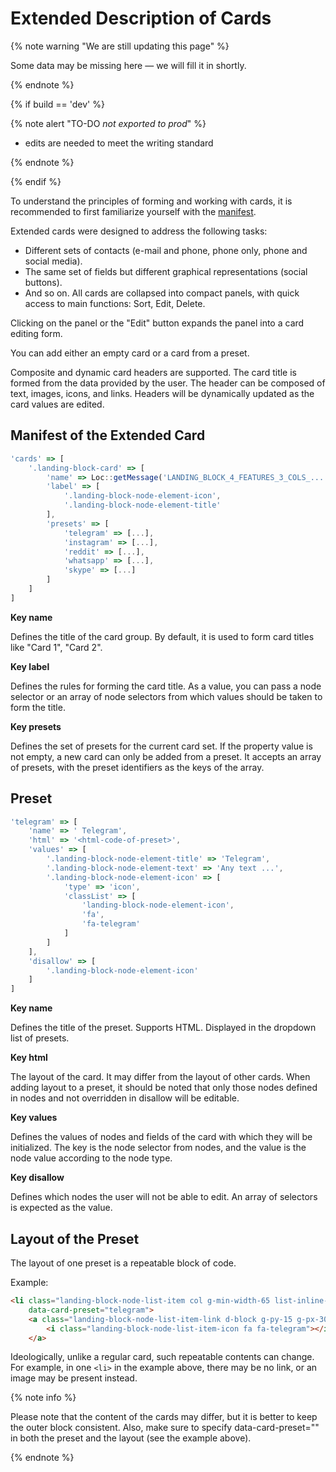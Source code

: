 # Extended Description of Cards

{% note warning "We are still updating this page" %}

Some data may be missing here — we will fill it in shortly.

{% endnote %}

{% if build == 'dev' %}

{% note alert "TO-DO _not exported to prod_" %}

- edits are needed to meet the writing standard

{% endnote %}

{% endif %}

To understand the principles of forming and working with cards, it is recommended to first familiarize yourself with the [manifest](./manifest.md).

Extended cards were designed to address the following tasks:

- Different sets of contacts (e-mail and phone, phone only, phone and social media).
- The same set of fields but different graphical representations (social buttons).
- And so on.
All cards are collapsed into compact panels, with quick access to main functions: Sort, Edit, Delete.

Clicking on the panel or the "Edit" button expands the panel into a card editing form.

You can add either an empty card or a card from a preset.

Composite and dynamic card headers are supported. The card title is formed from the data provided by the user. The header can be composed of text, images, icons, and links. Headers will be dynamically updated as the card values are edited.

## Manifest of the Extended Card

```js
'cards' => [
    '.landing-block-card' => [
        'name' => Loc::getMessage('LANDING_BLOCK_4_FEATURES_3_COLS_...'),
        'label' => [
            '.landing-block-node-element-icon',
            '.landing-block-node-element-title'
        ],
        'presets' => [
            'telegram' => [...],
            'instagram' => [...],
            'reddit' => [...],
            'whatsapp' => [...],
            'skype' => [...]
        ]
    ]
]
```

**Key name**

Defines the title of the card group. By default, it is used to form card titles like "Card 1", "Card 2".

**Key label**

Defines the rules for forming the card title. As a value, you can pass a node selector or an array of node selectors from which values should be taken to form the title.

**Key presets**

Defines the set of presets for the current card set. If the property value is not empty, a new card can only be added from a preset. It accepts an array of presets, with the preset identifiers as the keys of the array.

## Preset

```js
'telegram' => [
    'name' => ' Telegram',
    'html' => '<html-code-of-preset>',
    'values' => [
        '.landing-block-node-element-title' => 'Telegram',
        '.landing-block-node-element-text' => 'Any text ...',
        '.landing-block-node-element-icon' => [
            'type' => 'icon',
            'classList' => [
                'landing-block-node-element-icon',
                'fa',
                'fa-telegram'
            ]
        ]
    ],
    'disallow' => [
        '.landing-block-node-element-icon'
    ]
]
```

**Key name**

Defines the title of the preset. Supports HTML. Displayed in the dropdown list of presets.

**Key html**

The layout of the card. It may differ from the layout of other cards. When adding layout to a preset, it should be noted that only those nodes defined in nodes and not overridden in disallow will be editable.

**Key values**

Defines the values of nodes and fields of the card with which they will be initialized. The key is the node selector from nodes, and the value is the node value according to the node type.

**Key disallow**

Defines which nodes the user will not be able to edit. An array of selectors is expected as the value.

## Layout of the Preset

The layout of one preset is a repeatable block of code.

Example:

```html
<li class="landing-block-node-list-item col g-min-width-65 list-inline-item g-mr-0"
	data-card-preset="telegram">
	<a class="landing-block-node-list-item-link d-block g-py-15 g-px-30 g-bg-telegram--hover g-bg-telegram g-color-white text-center" href="#">
		<i class="landing-block-node-list-item-icon fa fa-telegram"></i>
	</a>
```

Ideologically, unlike a regular card, such repeatable contents can change. For example, in one `<li>` in the example above, there may be no link, or an image may be present instead.

{% note info %}

Please note that the content of the cards may differ, but it is better to keep the outer block consistent.
Also, make sure to specify data-card-preset="<preset code>" in both the preset and the layout (see the example above).

{% endnote %}